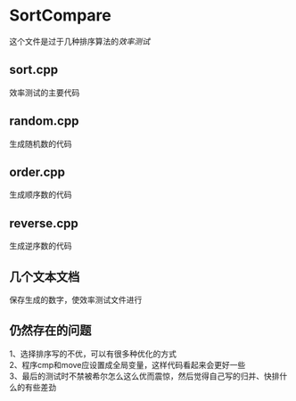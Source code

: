# SortCompare
这个文件是过于几种排序算法的*效率测试*

## sort.cpp
效率测试的主要代码

## random.cpp
生成随机数的代码

## order.cpp
生成顺序数的代码

## reverse.cpp
生成逆序数的代码

## 几个文本文档
保存生成的数字，使效率测试文件进行

## 仍然存在的问题
1、选择排序写的不优，可以有很多种优化的方式  
2、程序cmp和move应设置成全局变量，这样代码看起来会更好一些  
3、最后的测试时不禁被希尔怎么这么优而震惊，然后觉得自己写的归并、快排什么的有些差劲
